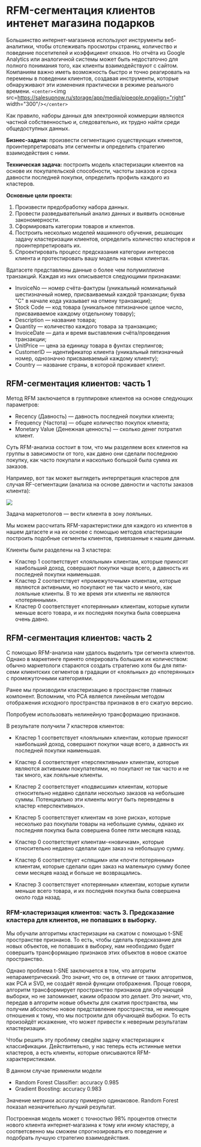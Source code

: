 # RFM-сегментация клиентов интенет магазина подарков

Большинство интернет-магазинов используют инструменты веб-аналитики, чтобы отслеживать просмотры страниц, количество и поведение посетителей и коэффициент отказов. Но отчёта из Google Analytics или аналогичной системы может быть недостаточно для полного понимания того, как клиенты взаимодействуют с сайтом. Компаниям важно иметь возможность быстро и точно реагировать на перемены в поведении клиентов, создавая инструменты, которые обнаруживают эти изменения практически в режиме реального времени. `<center>`<img src=https://salesupnow.ru/storage/app/media/pipeople.pngalign="right" width="300"/>`</center>`

Как правило, наборы данных для электронной коммерции являются частной собственностью и, следовательно, их трудно найти среди общедоступных данных.

**Бизнес-задача:** произвести сегментацию существующих клиентов, проинтерпретировать эти сегменты и определить стратегию взаимодействия с ними.

**Техническая задача:** построить модель кластеризации клиентов на основе их покупательской способности, частоты заказов и срока давности последней покупки, определить профиль каждого из кластеров.

**Основные цели проекта:**

1. Произвести предобработку набора данных.
2. Провести разведывательный анализ данных и выявить основные закономерности.
3. Сформировать категории товаров и клиентов.
4. Построить несколько моделей машинного обучения, решающих задачу кластеризации клиентов, определить количество кластеров и проинтерпретировать их.
5. Спроектировать процесс предсказания категории интересов клиента и протестировать вашу модель на новых клиентах.

Вдатасете представлены данные о более чем полумиллионе транзакций. Каждая из них описывается следующими признаками:

* InvoiceNo — номер счёта-фактуры (уникальный номинальный шестизначный номер, присваиваемый каждой транзакции; буква "C" в начале кода указывает на отмену транзакции);
* Stock Code — код товара (уникальное пятизначное целое число, присваиваемое каждому отдельному товару);
* Description — название товара;
* Quantity — количество каждого товара за транзакцию;
* InvoiceDate — дата и время выставления счёта/проведения транзакции;
* UnitPrice — цена за единицу товара в фунтах стерлингов;
* CustomerID — идентификатор клиента (уникальный пятизначный номер, однозначно присваиваемый каждому клиенту);
* Country — название страны, в которой проживает клиент.

## RFM-сегментация клиентов: часть 1

Метод RFM заключается в группировке клиентов на основе следующих параметров:

* Recency (Давность) — давность последней покупки клиента;
* Frequency (Частота) — общее количество покупок клиента;
* Monetary Value (Денежная ценность) — сколько денег потратил клиент.

Суть RFM-анализа состоит в том, что мы разделяем всех клиентов на группы в зависимости от того, как давно они сделали последнюю покупку, как часто покупали и насколько большой была сумма их заказов.

Например, вот так может выглядеть интерпретация кластеров для случая RF-сегментации (анализа на основе давности и частоты заказов клиента):

<img src=https://retailrocket.ru/wp-content/uploads/2017/06/rfm-1.png>

Задача маркетологов — вести клиента в зону лояльных.

Мы можем рассчитать RFM-характеристики для каждого из клиентов в нашем датасете и на их основе с помощью методов кластеризации построить подобные сегменты клиентов, привязанные к нашим данным.

Клиенты были разделены на 3 кластера:

* Кластер 1 соответствует «лояльным» клиентам, которые приносят наибольший доход, совершают покупки чаще всего, а давность их последней покупки наименьшая.
* Кластер 2 соответствует «промежуточным» клиентам, которые являются активными, но покупают не так часто и много, как лояльные клиенты. В то же время эти клиенты не являются «потерянными».
* Кластер 0 соответствует «потерянным» клиентам, которые купили меньше всего товара, и их последняя покупка была совершена очень давно.

## RFM-сегментация клиентов: часть 2

С помощью RFM-анализа нам удалось выделить три сегмента клиентов. Однако в маркетинге принято оперировать большим их количеством: обычно маркетологи стараются создать стратегию хотя бы для пяти-семи клиентских сегментов в градации от «лояльных» до «потерянных» с промежуточными категориями.

Ранее мы производили кластеризацию в пространстве главных компонент. Вспомним, что PCA является линейным методом отображения исходного пространства признаков в его сжатую версию.

Попробуем использовать нелинейную трансформацию признаков.

В результате получили 7 кластеров клиентов:

* Кластер 1 соответствует «лояльным» клиентам, которые приносят наибольший доход, совершают покупки чаще всего, а давность их последней покупки наименьшая.

* Кластер 4 соответствует «перспективным» клиентам, которые являются активными покупателями, но покупают не так часто и не так много, как лояльные клиенты.
* Кластер 2 соответствует «подвисшим» клиентам, которые относительно недавно сделали несколько заказов на небольшие суммы. Потенциально эти клиенты могут быть переведены в кластер «перспективных».
* Кластер 5 соответствует клиентам «в зоне риска», которые несколько раз покупали товары на небольшие суммы, однако их последняя покупка была совершена более пяти месяцев назад.
* Кластер 0 соответствует клиентам-«новичкам», которые относительно недавно сделали один заказ на небольшую сумму.
* Кластер 6 соответствует «спящим» или «почти потерянным» клиентам, которые сделали один заказ на маленькую сумму более семи месяцев назад и больше не возвращались.
* Кластер 3 соответствует «потерянным» клиентам, которые купили меньше всего товара, и их последняя покупка была совершена около года назад.

### RFM-кластеризация клиентов: часть 3. Предсказание кластера для клиентов, не попавших в выборку.


Мы обучали алгоритмы кластеризации на сжатом с помощью t-SNE пространстве признаков. То есть, чтобы сделать предсказание для новых объектов, не попавших в выборку, нам необходимо будет совершить трансформацию признаков этих объектов в новое сжатое пространство.

Однако проблема t-SNE заключается в том, что алгоритм непараметрический. Это значит, что он, в отличие от таких алгоритмов, как PCA и SVD, не создаёт явной функции отображения. Проще говоря, алгоритм трансформирует пространство признаков для обучающей выборки, но не запоминает, каким образом это делает. Это значит, что, передав в алгоритм новые объекты для сжатия пространства, мы получим абсолютно новое представление пространства, не имеющее отношения к тому, что мы построили для обучающей выборки. То есть произойдёт искажение, что может привести к неверным результатам кластеризации.

Чтобы решить эту проблему сведём задачу кластеризации к классификации. Действительно, у нас теперь есть истинные метки кластеров, а есть клиенты, которые описываются RFM-характеристиками.

В данном случае применили модели

+ Random Forest Classifier: accuracy 0.985
+ Gradient Boosting: accuracy 0.983

Значение метрики accuracy примерно одинаковое. Random Forest показал незначительно лучший результат.

Построенная модель может с точностью 98% процентов отнести нового клиента интернет-магазина к тому или иному кластеру, а соответсвенно мы сможем спрогнозировать его поведение и подобрать лучшую стратегию взаимодействия.
